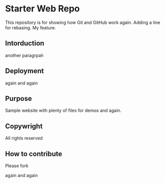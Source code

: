 # Starter Web Repo

This repository is for showing how Git and GitHub work again. Adding a line for rebasing. My feature.

## Intorduction

another paragrpah

## Deployment

again and again

## Purpose

Sample website with plenty of files for demos and again.

## Copywright
All rights reserved

## How to contribute

Please fork

again and again
